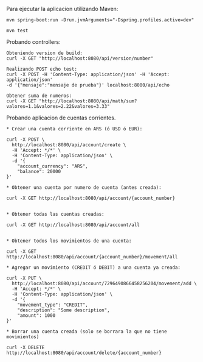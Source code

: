 Para ejecutar la aplicacion utilizando Maven:

	mvn spring-boot:run -Drun.jvmArguments="-Dspring.profiles.active=dev"
	
	mvn test
	
	
Probando controllers:

	Obteniendo version de build:
	curl -X GET "http://localhost:8080/api/version/number"
	
	Realizando POST echo test:
	curl -X POST -H 'Content-Type: application/json' -H 'Accept: application/json' 
	-d '{"mensaje":"mensaje de prueba"}' localhost:8080/api/echo
	
	Obtener suma de numeros:
	curl -X GET "http://localhost:8080/api/math/sum?valores=1.1&valores=2.22&valores=3.33"
	
Probando aplicacion de cuentas corrientes.

    * Crear una cuenta corriente en ARS (ó USD ó EUR):
    
    curl -X POST \
      http://localhost:8080/api/account/create \
      -H 'Accept: */*' \
      -H 'Content-Type: application/json' \
      -d '{
    	"account_currency": "ARS",
    	"balance": 20000
    }'
    
    * Obtener una cuenta por numero de cuenta (antes creada):
    
    curl -X GET http://localhost:8080/api/account/{account_number}
    
    
    * Obtener todas las cuentas creadas: 
    
    curl -X GET http://localhost:8080/api/account/all
    
    
    * Obtener todos los movimientos de una cuenta:
    
    curl -X GET http://localhost:8080/api/account/{account_number}/movement/all
    
    * Agregar un movimiento (CREDIT ó DEBIT) a una cuenta ya creada:
    
    curl -X PUT \
      http://localhost:8080/api/account/7296490866458256204/movement/add \
      -H 'Accept: */*' \
      -H 'Content-Type: application/json' \
      -d '{
    	"movement_type": "CREDIT",
    	"description": "Some description",
    	"amount": 1000
    }'
    
    * Borrar una cuenta creada (solo se borrara la que no tiene movimientos)
    
    curl -X DELETE http://localhost:8080/api/account/delete/{account_number}
    
